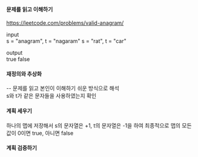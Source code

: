 #### 문제를 읽고 이해하기
https://leetcode.com/problems/valid-anagram/

input</br>
s = "anagram", t = "nagaram"
s = "rat", t = "car"

output</br>
true
false


#### 재정의와 추상화<br>
-- 문제를 읽고 본인이 이해하기 쉬운 방식으로 해석<br>
s와 t가 같은 문자들을 사용하였는지 확인

#### 계획 세우기<br>
하나의 맵에 저장해서 s의 문자열은 +1, t의 문자열은 -1을 하여 최종적으로 맵의 모든 값이 0이면 true, 아니면 false

#### 계획 검증하기
